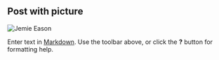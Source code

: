 ## Post with picture

![Jemie Eason](/http://www.bodybuilding.com/fun/images/2008/jamie_eason_interview_b.jpg)

Enter text in [Markdown](http://daringfireball.net/projects/markdown/). Use the toolbar above, or click the **?** button for formatting help.
